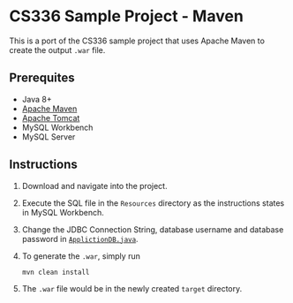 # CS336 Sample Project - Maven

This is a port of the CS336 sample project that uses Apache Maven to create the output `.war` file.

## Prerequites

-  Java 8+
-  [Apache Maven](https://maven.apache.org/)
-  [Apache Tomcat](http://tomcat.apache.org/)
-  MySQL Workbench
-  MySQL Server

## Instructions

1. Download and navigate into the project.
2. Execute the SQL file in the `Resources` directory as the instructions states in MySQL Workbench.
3. Change the JDBC Connection String, database username and database password in [`ApplictionDB.java`](src/main/java/com/cs336/pkg/ApplicationDB.java).
4. To generate the `.war`, simply run

   ```sh
   mvn clean install
   ```

5. The `.war` file would be in the newly created `target` directory.
